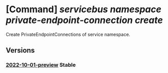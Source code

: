 # [Command] _servicebus namespace private-endpoint-connection create_

Create PrivateEndpointConnections of service namespace.

## Versions

### [2022-10-01-preview](/Resources/mgmt-plane/L3N1YnNjcmlwdGlvbnMve30vcmVzb3VyY2Vncm91cHMve30vcHJvdmlkZXJzL21pY3Jvc29mdC5zZXJ2aWNlYnVzL25hbWVzcGFjZXMve30vcHJpdmF0ZWVuZHBvaW50Y29ubmVjdGlvbnMve30=/2022-10-01-preview.xml) **Stable**

<!-- mgmt-plane /subscriptions/{}/resourcegroups/{}/providers/microsoft.servicebus/namespaces/{}/privateendpointconnections/{} 2022-10-01-preview -->
